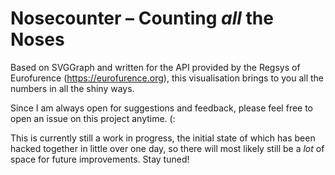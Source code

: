 Nosecounter – Counting *all* the Noses
======================================

Based on SVGGraph and written for the API provided by the Regsys of Eurofurence (https://eurofurence.org),
this visualisation brings to you all the numbers in all the shiny ways.

Since I am always open for suggestions and feedback, please feel free to open an issue on this project anytime. (:

This is currently still a work in progress, the initial state of which has been hacked together in little over one day,
so there will most likely still be a _lot_ of space for future improvements. Stay tuned!
